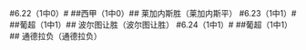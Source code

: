 #6.22（1中0）#
##西甲（1中0）##
莱加内斯胜（莱加内斯平）
#6.23（1中1）#
##葡超（1中1）##
波尔图让胜（波尔图让胜）
#6.24（1中1）#
##葡超（1中1）##
通德拉负（通德拉负）
